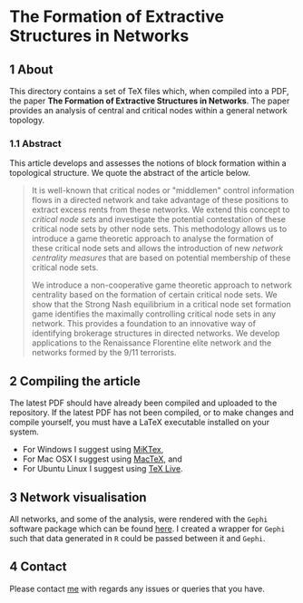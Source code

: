 # The Formation of Extractive Structures in Networks

## 1 About

This directory contains a set of TeX files which, when compiled into a PDF, the paper **The Formation of Extractive Structures in Networks**. The paper provides an analysis of central and critical nodes within a general network topology.

### 1.1 Abstract

This article develops and assesses the notions of block formation within a topological structure. We quote the abstract of the article below.

> It is well-known that critical nodes or "middlemen" control information flows in a directed network and take advantage of these positions to extract excess rents from these networks. We extend this concept to _critical node sets_ and investigate the potential contestation of these critical node sets by other node sets. This methodology allows us to introduce a game theoretic approach to analyse the formation of these critical node sets and allows the introduction of new _network centrality measures_ that are based on potential membership of these critical node sets.
>
> We introduce a non-cooperative game theoretic approach to network centrality based on the formation of certain critical node sets. We show that the Strong Nash equilibrium in a critical node set formation game identifies the maximally controlling critical node sets in any network. This provides a foundation to an innovative way of identifying brokerage structures in directed networks. We develop applications to the Renaissance Florentine elite network and the networks formed by the 9/11 terrorists.

## 2 Compiling the article

The latest PDF should have already been compiled and uploaded to the repository. If the latest PDF has not been compiled, or to make changes and compile yourself, you must have a LaTeX executable installed on your system.

* For Windows I suggest using [MiKTex](http://miktex.org/download),
* For Mac OSX I suggest using [MacTeX](https://tug.org/mactex/), and
* For Ubuntu Linux I suggest using [TeX Live](https://help.ubuntu.com/community/LaTeX).

## 3 Network visualisation

All networks, and some of the analysis, were rendered with the `Gephi` software package which can be found [here](https://gephi.org/). I created a wrapper for `Gephi` such that data generated in `R` could be passed between it and `Gephi`.

## 4 Contact

Please contact [me](mailto:sims.owen@gmail.com) with regards any issues or queries that you have.
